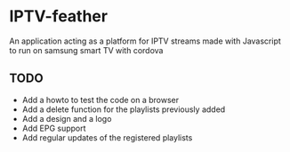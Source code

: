 # IPTV-feather
An application acting as a platform for IPTV streams made with Javascript to run on samsung smart TV with cordova

## TODO
- Add a howto to test the code on a browser
- Add a delete function for the playlists previously added
- Add a design and a logo
- Add EPG support
- Add regular updates of the registered playlists
